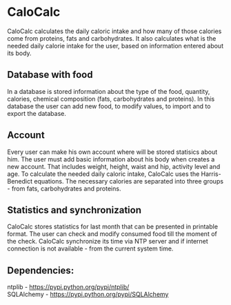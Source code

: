 CaloCalc
========

CaloCalc calculates the daily caloric intake and how many of those calories come from proteins, fats and carbohydrates. It also calculates what is the needed daily calorie intake for the user, based on information entered about its body.

Database with food
-------
In a database is stored information about the type of the food, quantity, calories, chemical composition (fats, carbohydrates and proteins). In this database the user can add new food, to modify values, to import and to export the database.

Account
-------
Every user can make his own account where will be stored statisics about him. The user must add basic information about his body when creates a new account. That includes weight, height, waist and hip, activity level and age. 
To calculate the needed daily caloric intake, CaloCalc uses the Harris-Benedict equations. The necessary calories are separated into three groups - from fats, carbohydrates and proteins.

Statistics and synchronization
-------
CaloCalc stores statistics for last month that can be presented in printable format. The user can check and modify consumed food till the moment of the check. 
CaloCalc synchronize its time via NTP server and if internet connection is not available - from the current system time.

Dependencies:
-------
ntplib - https://pypi.python.org/pypi/ntplib/                                                
SQLAlchemy - https://pypi.python.org/pypi/SQLAlchemy
